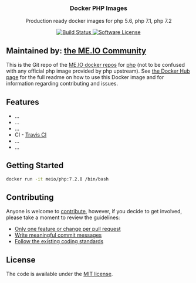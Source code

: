 <p align="center">
  <h3 align="center">Docker PHP Images</h3>
  <p align="center">Production ready docker images for php 5.6, php 7.1, php 7.2 </p>
  <p align="center">
    <a href="https://travis-ci.org/me-io/docker-php">
      <img src="https://travis-ci.org/me-io/docker-php.svg?branch=master" alt="Build Status">
    </a>
    <a href="LICENSE.md">
      <img src="https://img.shields.io/badge/license-MIT-brightgreen.svg?style=flat-square" alt="Software License">
    </a>
  </p>
</p>

## Maintained by: [the ME.IO Community](https://me.io/docker-hub/maintainer)

This is the Git repo of the [ME.IO docker repos](https://me.io/docker-hub/repos) for [php](https://hub.docker.com/r/meio/php/) (not to be confused with any official php image provided by php upstream). See [the Docker Hub page](https://hub.docker.com/r/meio/php/) for the full readme on how to use this Docker image and for information regarding contributing and issues.

## Features
- ... 
- ... 
- ... 
- CI - [Travis CI](https://travis-ci.org/)
- ... 
- ... 


## Getting Started

```bash
docker run -it meio/php:7.2.8 /bin/bash
```


## Contributing

Anyone is welcome to [contribute](CONTRIBUTING.md), however, if you decide to get involved, please take a moment to review the guidelines:

* [Only one feature or change per pull request](CONTRIBUTING.md#only-one-feature-or-change-per-pull-request)
* [Write meaningful commit messages](CONTRIBUTING.md#write-meaningful-commit-messages)
* [Follow the existing coding standards](CONTRIBUTING.md#follow-the-existing-coding-standards)

## License

The code is available under the [MIT license](LICENSE.md).
